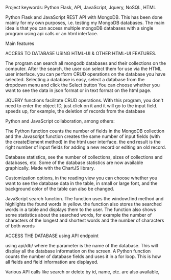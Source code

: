 Project keywords: Python Flask, API, JavaScript, Jquery, NoSQL, HTML

Python Flask and JavaScript REST API with MongoDB.
This has been done mainly for my own purposes, i.e. testing my MongoDB databases.
The main idea is that you can access multiple mongoDB databases with a single program using api calls or an html interface.

Main features

ACCESS TO DATABASE USING HTML-UI & OTHER HTML-UI FEATURES.

The program can search all mongodb databases and their collections on the computer. After the search, the user can select them for use via the HTML user interface.
you can perform CRUD operations on the database you have selected. Selecting a database is easy, select a database from the dropdown menu and click the Select button
You can choose whether you want to see the data in json format or in text format on the html page.

JQUERY functions facilitate CRUD operations. With this program, you don't need to enter the object ID, just click on it and it will go to the input field. speeds up, for example, the deletion of records from the database

Python and JavaScript collaboration, among others:

The Python function counts the number of fields in the MongoDB collection and the Javascript function creates the same number of input fields (with the createElement method) in the html user interface. the end result is the right number of input fields for adding a new record or editing an old record.

Database statistics, see the number of collections, sizes of collections and databases, etc.
Some of the database statistics are now available graphically. Made with the ChartJS library.

Customization options, in the reading view you can choose whether you want to see the database data in the table, in small or large font, and the background color of the table can also be changed.

JavaScript search function. The function uses the window.find method and highlights the found words in yellow. the function also stores the searched words in a table and displays them to the user.
The function also shows some statistics about the searched words, for example the number of characters of the longest and shortest words and the number of characters of both words

ACCESS THE DATABASE using API endpoint

using api/db/<name> where the parameter <name> is the name of the database.
This will display all the database information on the screen. A Python function counts the number of database fields and uses it in a for loop. This is how all fields and field information are displayed.

Various API calls like search or delete by id, name, etc. are also available, 


